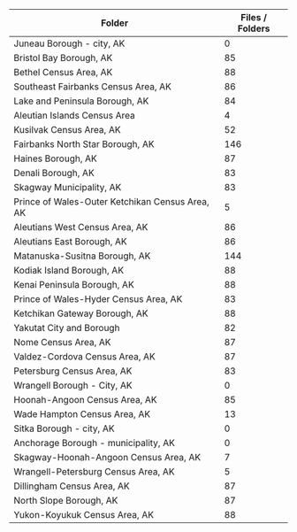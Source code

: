 | Folder                                          |   Files / Folders |
|-------------------------------------------------|-------------------|
| Juneau Borough - city, AK                       |                 0 |
| Bristol Bay Borough, AK                         |                85 |
| Bethel Census Area, AK                          |                88 |
| Southeast Fairbanks Census Area, AK             |                86 |
| Lake and Peninsula Borough, AK                  |                84 |
| Aleutian Islands Census Area                    |                 4 |
| Kusilvak Census Area, AK                        |                52 |
| Fairbanks North Star Borough, AK                |               146 |
| Haines Borough, AK                              |                87 |
| Denali Borough, AK                              |                83 |
| Skagway Municipality, AK                        |                83 |
| Prince of Wales-Outer Ketchikan Census Area, AK |                 5 |
| Aleutians West Census Area, AK                  |                86 |
| Aleutians East Borough, AK                      |                86 |
| Matanuska-Susitna Borough, AK                   |               144 |
| Kodiak Island Borough, AK                       |                88 |
| Kenai Peninsula Borough, AK                     |                88 |
| Prince of Wales-Hyder Census Area, AK           |                83 |
| Ketchikan Gateway Borough, AK                   |                88 |
| Yakutat City and Borough                        |                82 |
| Nome Census Area, AK                            |                87 |
| Valdez-Cordova Census Area, AK                  |                87 |
| Petersburg Census Area, AK                      |                83 |
| Wrangell Borough - City, AK                     |                 0 |
| Hoonah-Angoon Census Area, AK                   |                85 |
| Wade Hampton Census Area, AK                    |                13 |
| Sitka Borough - city, AK                        |                 0 |
| Anchorage Borough - municipality, AK            |                 0 |
| Skagway-Hoonah-Angoon Census Area, AK           |                 7 |
| Wrangell-Petersburg Census Area, AK             |                 5 |
| Dillingham Census Area, AK                      |                87 |
| North Slope Borough, AK                         |                87 |
| Yukon-Koyukuk Census Area, AK                   |                88 |